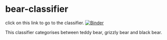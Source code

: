 # bear-classifier

click on this link to go to the classifier.  [![Binder](https://mybinder.org/badge_logo.svg)](https://mybinder.org/v2/gh/Aryannath/bear-classifier/master?urlpath=%2Fvoila%2Frender%2Fbear_class.ipynb)


This classifier categorises between teddy bear, grizzly bear and black bear.


